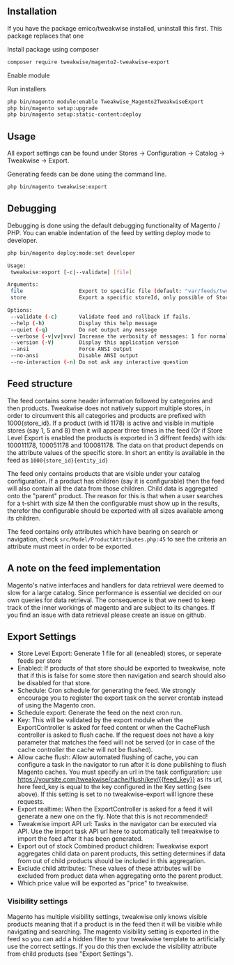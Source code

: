## Installation

If you have the package emico/tweakwise installed, uninstall this first. This package replaces that one

Install package using composer
```sh
composer require tweakwise/magento2-tweakwise-export
```

Enable module


Run installers
```sh
php bin/magento module:enable Tweakwise_Magento2TweakwiseExport
php bin/magento setup:upgrade
php bin/magento setup:static-content:deploy
```

## Usage
All export settings can be found under Stores -> Configuration -> Catalog -> Tweakwise -> Export.

Generating feeds can be done using the command line.
```sh
php bin/magento tweakwise:export
```

## Debugging
Debugging is done using the default debugging functionality of Magento / PHP. You can enable indentation of the feed by setting deploy mode to developer.
```sh
php bin/magento deploy:mode:set developer

Usage:
 tweakwise:export [-c|--validate] [file]

Arguments:
 file                  Export to specific file (default: "var/feeds/tweakwise.xml")
 store                 Export a specific storeId, only possible of Store Level Export is enabled.

Options:
 --validate (-c)       Validate feed and rollback if fails.
 --help (-h)           Display this help message
 --quiet (-q)          Do not output any message
 --verbose (-v|vv|vvv) Increase the verbosity of messages: 1 for normal output, 2 for more verbose output and 3 for debug
 --version (-V)        Display this application version
 --ansi                Force ANSI output
 --no-ansi             Disable ANSI output
 --no-interaction (-n) Do not ask any interactive question
```

## Feed structure
The feed contains some header information followed by categories and then products. Tweakwise does not natively support multiple stores, in order to circumvent this all categories and products are prefixed with 1000{store_id}.
If a product (with id 1178) is active and visible in multiple stores (say 1, 5 and 8) then it will appear three times in the feed (Or if Store Level Export is enabled the products is exported in 3 diffrent feeds) with ids: 100011178, 100051178 and 100081178.
The data on that product depends on the attribute values of the specific store. In short an entity is available in the feed as ``1000{store_id}{entity_id}``

The feed only contains products that are visible under your catalog configuration. If a product has children (say it is configurable) then the feed will also contain all the data from those children.
Child data is aggregated onto the "parent" product. 
The reason for this is that when a user searches for a t-shirt with size M then the configurable must show up in the results, therefor the configurable should be exported with all sizes available among its children. 

The feed contains only attributes which have bearing on search or navigation, check ``src/Model/ProductAttributes.php:45`` to see the criteria an attribute must meet in order to be exported.

## A note on the feed implementation
Magento's native interfaces and handlers for data retrieval were deemed to slow for a large catalog.
Since performance is essential we decided on our own queries for data retrieval. The consequence is that we need to keep track of the inner workings of magento and are subject to its changes.
If you find an issue with data retrieval please create an issue on github.


## Export Settings
- Store Level Export: Generate 1 file for all (eneabled) stores, or seperate feeds per store
- Enabled: If products of that store should be exported to tweakwise, note that if this is false for some store then navigation and search should also be disabled for that store.
- Schedule: Cron schedule for generating the feed. We strongly encourage you to register the export task on the server crontab instead of using the Magento cron.
- Schedule export: Generate the feed on the next cron run.
- Key: This will be validated by the export module when the ExportController is asked for feed content or when the CacheFlush controller is asked to flush cache. If the request does not have a key parameter that matches the feed will not be served (or in case of the cache controller the cache will not be flushed).
- Allow cache flush: Allow automated flushing of cache, you can configure a task in the navigator to run after it is done publishing to flush Magento caches. You must specify an url in the task configuration: use https://yoursite.com/tweakwise/cache/flush/key/{{feed_key}} as its url, here feed_key is equal to the key configured in the Key setting (see above). If this setting is set to no tweakwise-export will ignore these requests. 
- Export realtime: When the ExportController is asked for a feed it will generate a new one on the fly. Note that this is not recommended!
- Tweakwise import API url: Tasks in the navigator can be executed via API. Use the import task API url here to automatically tell tweakwise to import the feed after it has been generated.
- Export out of stock Combined product children: Tweakwise export aggregates child data on parent products, this setting determines if data from out of child products should be included in this aggregation.
- Exclude child attributes: These values of these attributes will be excluded from product data when aggregating onto the parent product.
- Which price value will be exported as "price" to tweakwise.

### Visibility settings
Magento has multiple visibility settings, tweakwise only knows visible products meaning that if a product is in the feed then it will be visible while navigating and searching.
The magento visibility setting is exported in the feed so you can add a hidden filter to your tweakwise template to artificially use the correct settings.
If you do this then exclude the visibility attribute from child products (see "Export Settings").
